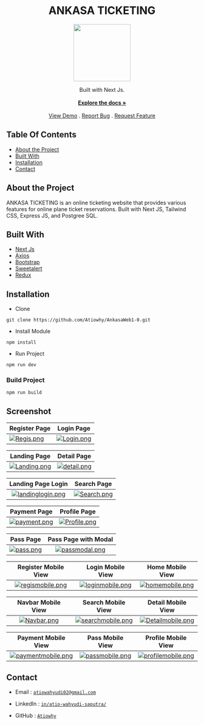 <h1 align="center">ANKASA TICKETING</h1>

<p align="center">
  <img height="150" src="https://i.ibb.co/WFZVxPb/arkasa-logo.png"  />
</p>
<p align="center">
  Built with Next Js.
<br/>
    <br/>
    <a href="https://github.com/Atiowhy/AnkasaWeb1-0"><strong>Explore the docs »</strong></a>
    <br/>
    <br/>
    <a href="https://github.com/Atiowhy/AnkasaWeb1-0">View Demo</a>
    .
    <a href="https://github.com/Atiowhy/AnkasaWeb1-0/issues">Report Bug</a>
    .
    <a href="https://github.com/Atiowhy/AnkasaWeb1-0/issues">Request Feature</a>
</p>

## Table Of Contents

- [About the Project](#about-the-project)
- [Built With](#built-with)
- [Installation](#installation)
- [Contact](#contact)

## About the Project

ANKASA TICKETING is an online ticketing website that provides various features for online plane ticket reservations. Built with Next JS, Tailwind CSS, Express JS, and Postgree SQL.

## Built With

- [Next Js](https://nextjs.org/)
- [Axios](https://www.npmjs.com/package/axios)
- [Bootstrap](https://getbootstrap.com/)
- [Sweetalert](https://www.npmjs.com/package/sweetalert)
- [Redux](https://www.npmjs.com/package/redux)

## Installation

- Clone

```
git clone https://github.com/Atiowhy/AnkasaWeb1-0.git
```

- Install Module

```
npm install
```

- Run Project

```
npm run dev
```

### Build Project

```
npm run build
```

## Screenshot

| Register Page                                                                                                                                                                        | Login Page                                                                                                                                                                     |
| ------------------------------------------------------------------------------------------------------------------------------------------------------------------------------------ | ------------------------------------------------------------------------------------------------------------------------------------------------------------------------------ |
| [![Regis.png](https://res.cloudinary.com/dvk5zscth/image/upload/v1700809502/register_rqeebh.png)](https://res.cloudinary.com/dvk5zscth/image/upload/v1700809502/register_rqeebh.png) | [![Login.png](https://res.cloudinary.com/dvk5zscth/image/upload/v1700809501/login_ttctcj.png)](https://res.cloudinary.com/dvk5zscth/image/upload/v1700809501/login_ttctcj.png) |

|                                                                                                          Landing Page                                                                                                          |                                                                                                      Detail Page                                                                                                      |
| :----------------------------------------------------------------------------------------------------------------------------------------------------------------------------------------------------------------------------: | :-------------------------------------------------------------------------------------------------------------------------------------------------------------------------------------------------------------------: |
| [![Landing.png](https://res.cloudinary.com/dcpi3m2up/image/upload/v1695721142/samples/Ankasa/w-landingpage_ahmzhc.png)](https://res.cloudinary.com/dcpi3m2up/image/upload/v1695721142/samples/Ankasa/w-landingpage_ahmzhc.png) | [![detail.png](https://res.cloudinary.com/dcpi3m2up/image/upload/v1695721124/samples/Ankasa/w-details_wkqmn5.png)](https://res.cloudinary.com/dcpi3m2up/image/upload/v1695721124/samples/Ankasa/w-details_wkqmn5.png) |

|                                                                                                              Landing Page Login                                                                                                               |                                                                                                     Search Page                                                                                                     |
| :-------------------------------------------------------------------------------------------------------------------------------------------------------------------------------------------------------------------------------------------: | :-----------------------------------------------------------------------------------------------------------------------------------------------------------------------------------------------------------------: |
| [![landinglogin.png](https://res.cloudinary.com/dcpi3m2up/image/upload/v1695721135/samples/Ankasa/W-landingpagelogin_f8cj22.png)](https://res.cloudinary.com/dcpi3m2up/image/upload/v1695721135/samples/Ankasa/W-landingpagelogin_f8cj22.png) | [![Search.png](https://res.cloudinary.com/dcpi3m2up/image/upload/v1695721141/samples/Ankasa/w-search_hybudu.png)](https://res.cloudinary.com/dcpi3m2up/image/upload/v1695721141/samples/Ankasa/w-search_hybudu.png) |

|                                                                                                      Payment Page                                                                                                      |                                                                                                             Profile Page                                                                                                             |
| :--------------------------------------------------------------------------------------------------------------------------------------------------------------------------------------------------------------------: | :----------------------------------------------------------------------------------------------------------------------------------------------------------------------------------------------------------------------------------: |
| [![payment.png](https://res.cloudinary.com/dcpi3m2up/image/upload/v1695721128/samples/Ankasa/w-payment_fabcin.png)](https://res.cloudinary.com/dcpi3m2up/image/upload/v1695721128/samples/Ankasa/w-payment_fabcin.png) | [![Profile.png](https://res.cloudinary.com/dcpi3m2up/image/upload/v1695721129/samples/Ankasa/w-profilebooking_oqxkdo.png)](https://res.cloudinary.com/dcpi3m2up/image/upload/v1695721129/samples/Ankasa/w-profilebooking_oqxkdo.png) |

|                                                                                                   Pass Page                                                                                                   |                                                                                                   Pass Page with Modal                                                                                                   |
| :-----------------------------------------------------------------------------------------------------------------------------------------------------------------------------------------------------------: | :----------------------------------------------------------------------------------------------------------------------------------------------------------------------------------------------------------------------: |
| [![pass.png](https://res.cloudinary.com/dcpi3m2up/image/upload/v1695721131/samples/Ankasa/w-pass_nklfo1.png)](https://res.cloudinary.com/dcpi3m2up/image/upload/v1695721131/samples/Ankasa/w-pass_nklfo1.png) | [![passmodal.png](https://res.cloudinary.com/dcpi3m2up/image/upload/v1695721125/samples/Ankasa/w-booking_ux0xir.png)](https://res.cloudinary.com/dcpi3m2up/image/upload/v1695721125/samples/Ankasa/w-booking_ux0xir.png) |

|                                                                                                   Register Mobile View                                                                                                   |                                                                                                    Login Mobile View                                                                                                     |                                                                                                          Home Mobile View                                                                                                           |
| :----------------------------------------------------------------------------------------------------------------------------------------------------------------------------------------------------------------------: | :----------------------------------------------------------------------------------------------------------------------------------------------------------------------------------------------------------------------: | :---------------------------------------------------------------------------------------------------------------------------------------------------------------------------------------------------------------------------------: |
| [![regismobile.png](https://res.cloudinary.com/dcpi3m2up/image/upload/v1695721139/samples/Ankasa/wr-regis_kjo4ws.jpg)](https://res.cloudinary.com/dcpi3m2up/image/upload/v1695721139/samples/Ankasa/wr-regis_kjo4ws.jpg) | [![loginmobile.png](https://res.cloudinary.com/dcpi3m2up/image/upload/v1695721135/samples/Ankasa/wr-login_midskx.jpg)](https://res.cloudinary.com/dcpi3m2up/image/upload/v1695721135/samples/Ankasa/wr-login_midskx.jpg) | [![homemobile.png](https://res.cloudinary.com/dcpi3m2up/image/upload/v1695721136/samples/Ankasa/wr-ladningpage_uc7avi.jpg)](https://res.cloudinary.com/dcpi3m2up/image/upload/v1695721136/samples/Ankasa/wr-ladningpage_uc7avi.jpg) |

|                                                                                                            Navbar Mobile View                                                                                                             |                                                                                                     Search Mobile View                                                                                                      |                                                                                                      Detail Mobile View                                                                                                       |
| :---------------------------------------------------------------------------------------------------------------------------------------------------------------------------------------------------------------------------------------: | :-------------------------------------------------------------------------------------------------------------------------------------------------------------------------------------------------------------------------: | :---------------------------------------------------------------------------------------------------------------------------------------------------------------------------------------------------------------------------: |
| [![Navbar.png](https://res.cloudinary.com/dcpi3m2up/image/upload/v1695721135/samples/Ankasa/wr-ladningpagelogin_oq4j7p.jpg)](https://res.cloudinary.com/dcpi3m2up/image/upload/v1695721135/samples/Ankasa/wr-ladningpagelogin_oq4j7p.jpg) | [![searchmobile.png](https://res.cloudinary.com/dcpi3m2up/image/upload/v1695721140/samples/Ankasa/wr-search_qhqpbq.jpg)](https://res.cloudinary.com/dcpi3m2up/image/upload/v1695721140/samples/Ankasa/wr-search_qhqpbq.jpg) | [![Detailmobile.png](https://res.cloudinary.com/dcpi3m2up/image/upload/v1695721133/samples/Ankasa/wr-details_w7s4ne.jpg)](https://res.cloudinary.com/dcpi3m2up/image/upload/v1695721133/samples/Ankasa/wr-details_w7s4ne.jpg) |

|                                                                                                      Payment Mobile View                                                                                                       |                                                                                                   Pass Mobile View                                                                                                    |                                                                                                      Profile Mobile View                                                                                                       |
| :----------------------------------------------------------------------------------------------------------------------------------------------------------------------------------------------------------------------------: | :-------------------------------------------------------------------------------------------------------------------------------------------------------------------------------------------------------------------: | :----------------------------------------------------------------------------------------------------------------------------------------------------------------------------------------------------------------------------: |
| [![paymentmobile.png](https://res.cloudinary.com/dcpi3m2up/image/upload/v1695721140/samples/Ankasa/wr-payment_rxgwuz.jpg)](https://res.cloudinary.com/dcpi3m2up/image/upload/v1695721140/samples/Ankasa/wr-payment_rxgwuz.jpg) | [![passmobile.png](https://res.cloudinary.com/dcpi3m2up/image/upload/v1695721139/samples/Ankasa/wr-pass_cv41pv.jpg)](https://res.cloudinary.com/dcpi3m2up/image/upload/v1695721139/samples/Ankasa/wr-pass_cv41pv.jpg) | [![profilemobile.png](https://res.cloudinary.com/dcpi3m2up/image/upload/v1695721139/samples/Ankasa/wr-profile_utusi0.jpg)](https://res.cloudinary.com/dcpi3m2up/image/upload/v1695721139/samples/Ankasa/wr-profile_utusi0.jpg) |

## Contact

- Email : [`atiowahyudi02@gmail.com`](mailto:atiowahyudi02@gmail.com)

- LinkedIn : [`in/atio-wahyudi-saputra/`](https://www.linkedin.com/in/atio-wahyudi-saputra/)

- GitHub : [`Atiowhy`](https://github.com/Atiowhy)
